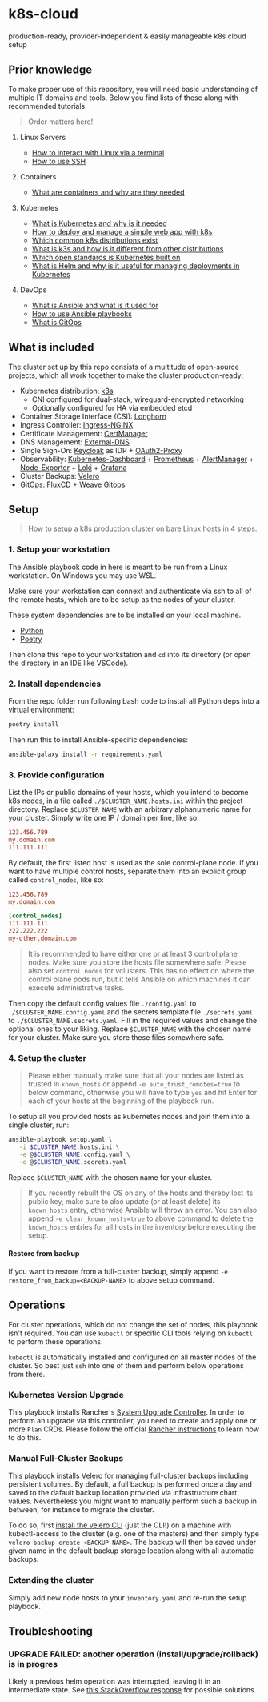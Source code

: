 # k8s-cloud

production-ready, provider-independent & easily manageable k8s cloud setup

## Prior knowledge

To make proper use of this repository, you will need basic understanding of multiple IT domains and tools. Below you find lists of these along with recommended tutorials.

> Order matters here!

1. Linux Servers

   - [How to interact with Linux via a terminal](https://www.digitalocean.com/community/tutorials/an-introduction-to-linux-basics)
   - [How to use SSH](https://www.digitalocean.com/community/tutorials/how-to-use-ssh-to-connect-to-a-remote-server)

2. Containers

   - [What are containers and why are they needed](https://www.docker.com/resources/what-container/)

3. Kubernetes

   - [What is Kubernetes and why is it needed](https://kubernetes.io/docs/concepts/overview/)
   - [How to deploy and manage a simple web app with k8s](https://kubernetes.io/docs/tutorials/kubernetes-basics/)
   - [Which common k8s distributions exist](https://kubernetes.io/partners/#conformance)
   - [What is k3s and how is it different from other distributions](https://docs.k3s.io/)
   - [Which open standards is Kubernetes built on](https://medium.com/devops-mojo/kubernetes-open-standards-oci-cri-cni-csi-smi-cpi-overview-what-is-k8s-open-standards-introduction-a860905af6f7)
   - [What is Helm and why is it useful for managing deployments in Kubernetes](https://tanzu.vmware.com/developer/guides/helm-what-is/)

4. DevOps

   - [What is Ansible and what is it used for](https://dev.to/grayhat/devops-101-introduction-to-ansible-1n64)
   - [How to use Ansible playbooks](https://www.tutorialworks.com/ansible-run-playbook/)
   - [What is GitOps](https://www.weave.works/blog/what-is-gitops-really)

## What is included

The cluster set up by this repo consists of a multitude of open-source projects, which all work together to make the cluster production-ready:

- Kubernetes distribution: [k3s](https://github.com/k3s-io/k3s)
  - CNI configured for dual-stack, wireguard-encrypted networking
  - Optionally configured for HA via embedded etcd
- Container Storage Interface (CSI): [Longhorn](https://github.com/longhorn/longhorn)
- Ingress Controller: [Ingress-NGINX](https://github.com/kubernetes/ingress-nginx)
- Certificate Management: [CertManager](https://github.com/cert-manager/cert-manager)
- DNS Management: [External-DNS](https://github.com/kubernetes-sigs/external-dns)
- Single Sign-On: [Keycloak](https://github.com/keycloak/keycloak) as IDP + [OAuth2-Proxy](https://github.com/oauth2-proxy/oauth2-proxy)
- Observability: [Kubernetes-Dashboard](https://github.com/kubernetes/dashboard) + [Prometheus](https://github.com/prometheus/prometheus) + [AlertManager](https://github.com/prometheus/alertmanager) + [Node-Exporter](https://github.com/prometheus/node_exporter) + [Loki](https://github.com/grafana/loki) + [Grafana](https://github.com/grafana/grafana)
- Cluster Backups: [Velero](https://github.com/vmware-tanzu/velero)
- GitOps: [FluxCD](https://github.com/fluxcd/flux2) + [Weave Gitops](https://github.com/weaveworks/weave-gitops)

## Setup

> How to setup a k8s production cluster on bare Linux hosts in 4 steps.

### 1. Setup your workstation

The Ansible playbook code in here is meant to be run from a Linux workstation. On Windows you may use WSL.

Make sure your workstation can connext and authenticate via ssh to all of the remote hosts, which are to be setup as the nodes of your cluster.

These system dependencies are to be installed on your local machine.

- [Python](https://www.python.org/downloads/)
- [Poetry](https://python-poetry.org)

Then clone this repo to your workstation and `cd` into its directory (or open the directory in an IDE like VSCode).

### 2. Install dependencies

From the repo folder run following bash code to install all Python deps into a virtual environment:

```bash
poetry install
```

Then run this to install Ansible-specific dependencies:

```bash
ansible-galaxy install -r requirements.yaml
```

### 3. Provide configuration

List the IPs or public domains of your hosts, which you intend to become k8s nodes, in a file called `./$CLUSTER_NAME.hosts.ini` within the project directory. Replace `$CLUSTER_NAME` with an arbitrary alphanumeric name for your cluster. Simply write one IP / domain per line, like so:

```ini
123.456.789
my.domain.com
111.111.111
```

By default, the first listed host is used as the sole control-plane node. If you want to have multiple control hosts, separate them into an explicit group called `control_nodes`, like so:

```ini
123.456.789
my.domain.com

[control_nodes]
111.111.111
222.222.222
my-other.domain.com
```

> It is recommended to have either one or at least 3 control plane nodes. Make sure you store the hosts file somewhere safe.
> Please also set `control nodes` for vclusters. This has no effect on where the control plane pods run, but it tells Ansible on which machines it can execute administrative tasks.

Then copy the default config values file `./config.yaml` to `./$CLUSTER_NAME.config.yaml` and the secrets template file `./secrets.yaml` to `./$CLUSTER_NAME.secrets.yaml`. Fill in the required values and change the optional ones to your liking. Replace `$CLUSTER_NAME` with the chosen name for your cluster. Make sure you store these files somewhere safe.

### 4. Setup the cluster

> Please either manually make sure that all your nodes are listed as trusted in `known_hosts` or append `-e auto_trust_remotes=true` to below command, otherwise you will have to type `yes` and hit Enter for each of your hosts at the beginning of the playbook run.

To setup all you provided hosts as kubernetes nodes and join them into a single cluster, run:

```bash
ansible-playbook setup.yaml \
   -i $CLUSTER_NAME.hosts.ini \
   -e @$CLUSTER_NAME.config.yaml \
   -e @$CLUSTER_NAME.secrets.yaml
```

Replace `$CLUSTER_NAME` with the chosen name for your cluster.

> If you recently rebuilt the OS on any of the hosts and thereby lost its public key, make sure to also update (or at least delete) its `known_hosts` entry, otherwise Ansible will throw an error. You can also append `-e clear_known_hosts=true` to above command to delete the `known_hosts` entries for all hosts in the inventory before executing the setup.

#### Restore from backup

If you want to restore from a full-cluster backup, simply append `-e restore_from_backup=<BACKUP-NAME>` to above setup command.

## Operations

For cluster operations, which do not change the set of nodes, this playbook isn't required. You can use `kubectl` or specific CLI tools relying on `kubectl` to perform these operations.

`kubectl` is automatically installed and configured on all master nodes of the cluster. So best just `ssh` into one of them and perform below operations from there.

### Kubernetes Version Upgrade

This playbook installs Rancher's [System Upgrade Controller](https://github.com/rancher/system-upgrade-controller). In order to perform an upgrade via this controller, you need to create and apply one or more `Plan` CRDs. Please follow the official [Rancher instructions](https://docs.k3s.io/upgrades/automated#configure-plans) to learn how to do this.

### Manual Full-Cluster Backups

This playbook installs [Velero](https://velero.io/) for managing full-cluster backups including persistent volumes. By default, a full backup is performed once a day and saved to the dafault backup location provided via infrastructure chart values. Nevertheless you might want to manually perform such a backup in between, for instance to migrate the cluster.

To do so, first [install the velero CLI](https://velero.io/docs/v1.9/basic-install/#install-the-cli) (just the CLI!) on a machine with kubectl-access to the cluster (e.g. one of the masters) and then simply type `velero backup create <BACKUP-NAME>`. The backup will then be saved under given name in the default backup storage location along with all automatic backups.

### Extending the cluster

Simply add new node hosts to your `inventory.yaml` and re-run the setup playbook.

## Troubleshooting

### UPGRADE FAILED: another operation (install/upgrade/rollback) is in progres

Likely a previous helm operation was interrupted, leaving it in an intermediate state. See [this StackOverflow response](https://stackoverflow.com/a/71663688) for possible solutions.

